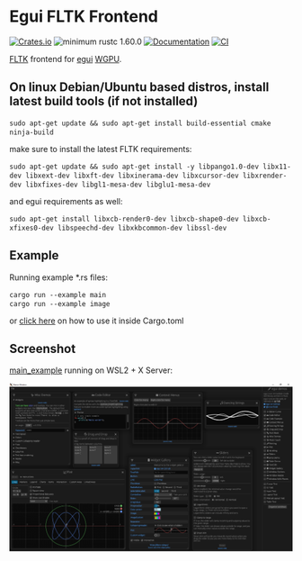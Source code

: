 # Egui FLTK Frontend

[![Crates.io](https://img.shields.io/crates/v/egui-fltk-frontend.svg)](https://crates.io/crates/egui-fltk-frontend)
![minimum rustc 1.60.0](https://img.shields.io/badge/rustc-1.60.0-blue.svg)
[![Documentation](https://docs.rs/egui-fltk-frontend/badge.svg)](https://docs.rs/egui-fltk-frontend)
[![CI](https://github.com/Ar37-rs/egui-fltk-frontend/actions/workflows/ci.yml/badge.svg)](https://github.com/Ar37-rs/egui-fltk-frontend/actions/workflows/ci.yml)

[FLTK](https://github.com/fltk-rs/fltk-rs) frontend for [egui](https://github.com/emilk/egui) [WGPU](https://github.com/gfx-rs/wgpu).

## On linux Debian/Ubuntu based distros, install latest build tools (if not installed)

```
sudo apt-get update && sudo apt-get install build-essential cmake ninja-build
```

make sure to install the latest FLTK requirements:

```
sudo apt-get update && sudo apt-get install -y libpango1.0-dev libx11-dev libxext-dev libxft-dev libxinerama-dev libxcursor-dev libxrender-dev libxfixes-dev libgl1-mesa-dev libglu1-mesa-dev
```

and egui requirements as well:

```
sudo apt-get install libxcb-render0-dev libxcb-shape0-dev libxcb-xfixes0-dev libspeechd-dev libxkbcommon-dev libssl-dev
```

## Example

Running example *.rs files:

```
cargo run --example main
cargo run --example image
```

or [click here](https://github.com/Ar37-rs/egui-fltk-frontend/tree/main/examples) on how to use it inside Cargo.toml

## Screenshot

[main_example](https://github.com/Ar37-rs/egui-fltk-frontend/tree/main/examples/main_example) running on WSL2 + X Server:

![alt_test](screenshot/main.png)
